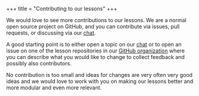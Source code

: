 +++
title = "Contributing to our lessons"
+++

We would love to see more contributions to our lessons. We are a normal open
source project on GitHub, and you can contribute via issues, pull requests, or
discussing via our [chat](https://coderefinery.zulipchat.com/).

A good starting point is to either open a topic on our
[chat](https://coderefinery.zulipchat.com/) or to open an issue on one of the
lesson repositories in our [GitHub
organization](https://github.com/coderefinery) where you can describe what you
would like to change to collect feedback and possibly also contributors.

No contribution is too small and ideas for changes are very often very good
ideas and we would love to work with you on making our lessons better and more
modular and even more relevant.
